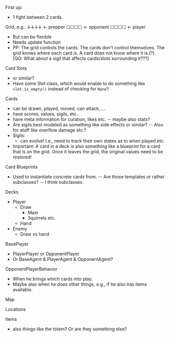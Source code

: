 First up:
- 1 fight between 2 cards.

Grid, e.g.:
↓↓↓↓  <- prepper
☐☐☐☐  <- opponent
☐☐☐☐  <- player
- But can be flexible
- Needs update function
- PP: The grid controls the cards. The cards don't control themselves. The grid knows
  where each card is. A card does not know where it is.(?) [QQ: What about a sigil that
  affects cards/slots surrounding it???]

Card Slots
- or similar?
- Have some Slot class, which would enable to do something like `slot.is_empty()`
  instead of checking for `None`?


Cards
- can be drawn, played, moved, can attack, ...
- have scores, values, sigils, etc.
- have meta information for curation, likes etc. -- maybe also stats?
- Are sigils best modeled as something like side effects or similar? -- Also for stuff like overflow damage etc.?
- Sigils:
  - can evolve! I.e., need to track their own states as to when played etc.
- Important: A card in a deck is also something like a blueprint for a card that is on
  the grid. Once it leaves the grid, the original values need to be restored!


Card Blueprints
- Used to instantiate concrete cards from. -- Are those templates or rather subclasses?
  -- I think subclasses. 

Decks
- Player
  - Draw
    - Main
    - Squirrels etc.
  - Hand
- Enemy
  - Draw vs hand

BasePlayer
- PlayerPlayer or OpponentPlayer
- Or BaseAgent & PlayerAgent & OpponentAgent?

OpponentPlayerBehavior
- When he brings which cards into play.
- Maybe also when he does other things, e.g., if he also has items available.

Map

Locations

Items
- also things like the totem? Or are they something else?
